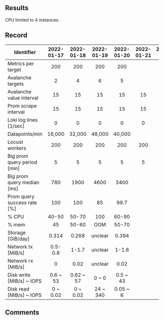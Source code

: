## Results
CPU limited to 4 instances.

## Record
| Identifier                  | 2022-01-17 | 2022-01-18 | 2022-01-19 | 2022-01-20 | 2022-01-21 | 2022-01- | 2022-01- |
|-----------------------------|:----------:|:----------:|:----------:|:----------:|:----------:|:--------:|:--------:|
| Metrics per target          |     200    |     200    |     200    |     200    |            |          |          |
| Avalanche targets           |      2     |      4     |      6     |      5     |            |          |          |
| Avalanche value interval    |     15     |     15     |     15     |     15     |     15     |    15    |    15    |
| Prom scrape interval        |     15     |     15     |     15     |     15     |     15     |    15    |    15    |
| Loki log lines [1/sec]      |      0     |      0     |      0     |      0     |      0     |     0    |     0    |
| Datapoints/min              |   16,000   |   32,000   |   48,000   |   40,000   |            |          |          |
| Locust workers              |     200    |     200    |     200    |     200    |     200    |    200   |    200   |
| Big prom query period [min] |      5     |      5     |      5     |      5     |      5     |     5    |     5    |
| Big prom query median [ms]  |     780    |    1900    |    4600    |    3400    |            |          |          |
| Prom query success rate [%] |     100    |     100    |     85     |    99.7    |            |          |          |
| % CPU                       |    40-50   |    50-70   |     100    |    60-90   |            |          |          |
| % mem                       |     45     |    50-60   |     OOM    |    50-70   |            |          |          |
| Storage [GiB/day]           |    0.314   |    0.268   |   unclear  |    0.394   |            |          |          |
| Network tx [MiB/s]          |   0.5-0.8  |    1-1.7   |   unclear  |    1-1.8   |            |          |          |
| Network rx [MiB/s]          |      0     |    0.02    |   unclear  |    0.02    |            |          |          |
| Disk write [MiB/s] ~ IOPS   |  0.6 ~ 53  |  0.62 ~ 57 |    0 ~ 0   |  0.5 ~ 43  |            |          |          |
| Disk read [MiB/s] ~ IOPS    |  0 ~ 0.02  |  0 ~ 0.02  |  24 ~ 340  |  0.05 ~ 6  |            |          |          |

## Comments


